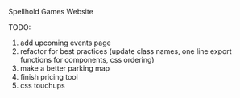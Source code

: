 Spellhold Games Website

TODO:

1. add upcoming events page
2. refactor for best practices (update class names, one line export functions for components, css ordering)
3. make a better parking map
4. finish pricing tool
5. css touchups
